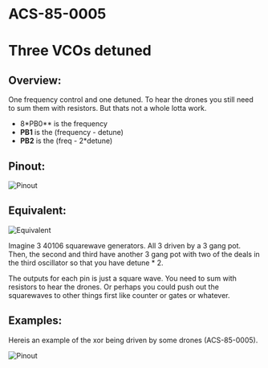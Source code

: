 # ACS-85-0005
Three VCOs detuned
==============

## Overview:
One frequency control and one detuned.  To hear the drones you still need to sum them with resistors. But thats not a whole lotta work.

- 8*PB0** is the frequency
- **PB1** is the (frequency - detune)
- **PB2** is the (freq - 2*detune)


## Pinout:
![Pinout](https://github.com/robstave/ArduinoComponentSketches/blob/master/ACS-85%20ATTiny85%20sketches/ACS-85-0005/images/ACS-85-0005.png)

 
## Equivalent:
![Equivalent](https://github.com/robstave/ArduinoComponentSketches/blob/master/ACS-85%20ATTiny85%20sketches/ACS-85-0005/images/ACS-85-0005eq.png)

Imagine 3 40106 squarewave generators.  All 3 driven by a 3 gang pot.
Then, the second and third have another 3 gang pot with two of the deals in the third oscillator so that you have detune * 2.

The outputs for each pin is just a square wave. You need to sum with resistors to hear the drones. Or perhaps you could push out the squarewaves to other things first like counter or gates or whatever.
 
## Examples:


 Hereis an example of the xor being driven by some drones (ACS-85-0005).

 ![Pinout](https://github.com/robstave/ArduinoComponentSketches/blob/master/ACS-85%20ATTiny85%20sketches/ACS-85-0305/images/ACS-85-circuit-0005-1.png)


 
 
